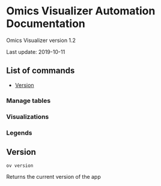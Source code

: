 # Omics Visualizer Automation Documentation

Omics Visualizer version 1.2

Last update: 2019-10-11

## List of commands

- [Version](#version)

### Manage tables

### Visualizations

### Legends

## Version

`ov version`

Returns the current version of the app
